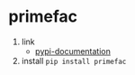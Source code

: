 # primefac

1. link
   * [pypi-documentation](https://pypi.org/project/primefac/)
2. install `pip install primefac`
